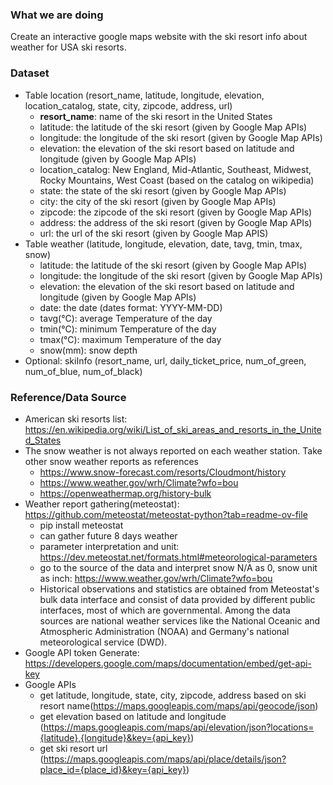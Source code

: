 <h3> What we are doing </h3>

Create an interactive google maps website with the ski resort info about weather for USA ski resorts.

<h3> Dataset </h3>

* Table location (resort_name, latitude, longitude, elevation, location_catalog, state, city, zipcode, address, url)
  - <B>resort_name</B>: name of the ski resort in the United States 
  - latitude: the latitude of the ski resort (given by Google Map APIs)
  - longitude: the longitude of the ski resort (given by Google Map APIs)
  - elevation: the elevation of the ski resort based on latitude and longitude (given by Google Map APIs)
  - location_catalog: New England, Mid-Atlantic, Southeast, Midwest, Rocky Mountains, West Coast (based on the catalog on wikipedia)
  - state: the state of the ski resort (given by Google Map APIs)
  - city: the city of the ski resort (given by Google Map APIs)
  - zipcode: the zipcode of the ski resort (given by Google Map APIs)
  - address: the address of the ski resort (given by Google Map APIs)
  - url: the url of the ski resort (given by Google Map APIS)
* Table weather (latitude, longitude, elevation, date, tavg, tmin, tmax, snow)
  - latitude: the latitude of the ski resort (given by Google Map APIs)
  - longitude: the longitude of the ski resort (given by Google Map APIs)
  - elevation: the elevation of the ski resort based on latitude and longitude (given by Google Map APIs)
  - date: the date (dates format: YYYY-MM-DD) 
  - tavg(°C):	average Temperature of the day
  - tmin(°C):	minimum Temperature of the day
  - tmax(°C):	maximum Temperature of the day
  - snow(mm): snow depth
* Optional: skiInfo (resort_name, url, daily_ticket_price, num_of_green, num_of_blue, num_of_black)

<h3> Reference/Data Source </h3>

* American ski resorts list: https://en.wikipedia.org/wiki/List_of_ski_areas_and_resorts_in_the_United_States
* The snow weather is not always reported on each weather station. Take other snow weather reports as references
  - https://www.snow-forecast.com/resorts/Cloudmont/history
  - https://www.weather.gov/wrh/Climate?wfo=bou
  - https://openweathermap.org/history-bulk
* Weather report gathering(meteostat): https://github.com/meteostat/meteostat-python?tab=readme-ov-file
  - pip install meteostat
  - can gather future 8 days weather
  - parameter interpretation and unit: https://dev.meteostat.net/formats.html#meteorological-parameters
  - go to the source of the data and interpret snow N/A as 0, snow unit as inch: https://www.weather.gov/wrh/Climate?wfo=bou
  - Historical observations and statistics are obtained from Meteostat's bulk data interface and consist of data provided by different public interfaces, most of which are governmental. Among the data sources are national weather services like the National Oceanic and Atmospheric Administration (NOAA) and Germany's national meteorological service (DWD).
* Google API token Generate: https://developers.google.com/maps/documentation/embed/get-api-key
* Google APIs
  - get latitude, longitude, state, city, zipcode, address based on ski resort name(https://maps.googleapis.com/maps/api/geocode/json)
  - get elevation based on latitude and longitude (https://maps.googleapis.com/maps/api/elevation/json?locations={latitude},{longitude}&key={api_key})
  - get ski resort url (https://maps.googleapis.com/maps/api/place/details/json?place_id={place_id}&key={api_key})
